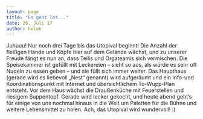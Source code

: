 ```yaml
---
layout: page
title: "Es geht los..."
date: 26. Juli 17
author: helen
---
```

Juhuuu! Nur noch drei Tage bis das Utopival beginnt! Die Anzahl der fleißgen Hände und Köpfe hier auf dem Gelände wächst, und zu unserer Freude fängt es nun an, dass Teilis und Orgateamis sich vermischen. Die Speisekammer ist gefüllt mit Leckereien – sieht so aus, als würde es sehr oft Nudeln zu essen geben – und sie füllt sich immer weiter. Das Haupthaus (gerade wird es liebevoll „Nest“ genannt) wird aufgeräumt und ein Info-und Koordinationspunkt mit Internet und übersichtlichem To-Wupp-Plan entsteht. Vor dem Haus wächst die Draußenküche mit Feuerstellen und riesigem Suppentopf. Gerade wird lecker gekocht, und heute abend geht’s für einige von uns nochmal hinaus in die Welt um Paletten für die Bühne und weitere Lebensmittel zu holen.
Ach, das Utopival wird wundervoll! :)
